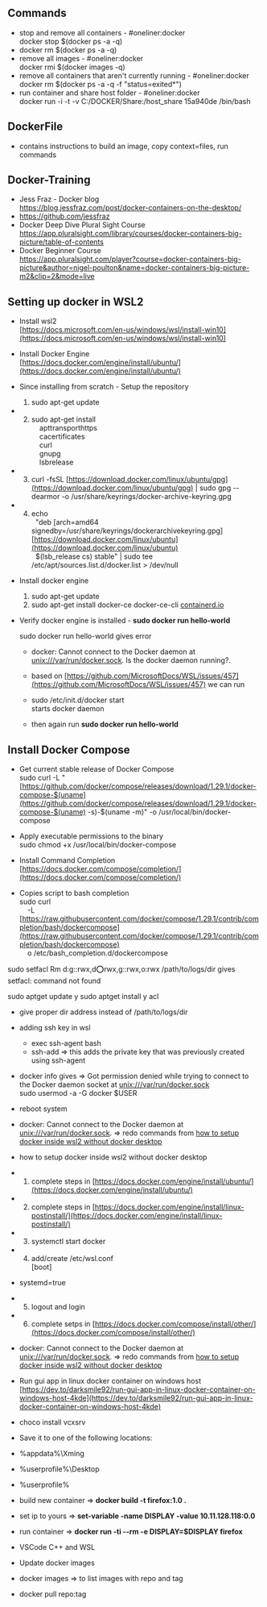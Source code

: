 ## Commands

- stop and remove all containers - #oneliner:docker  
    docker stop $(docker ps -a -q)
- docker rm $(docker ps -a -q)
- remove all images - #oneliner:docker  
    docker rmi $(docker images -q)
- remove all containers that aren't currently running - #oneliner:docker  
    docker rm $(docker ps -a -q -f "status=exited*")
- run container and share host folder - #oneliner:docker  
    docker run -i -t -v C:/DOCKER/Share:/host_share 15a940de /bin/bash

## DockerFile

- contains instructions to build an image, copy context=files, run commands

## Docker-Training

- Jess Fraz - Docker blog  
    https://blog.jessfraz.com/post/docker-containers-on-the-desktop/
- https://github.com/jessfraz
- Docker Deep Dive Plural Sight Course  
    https://app.pluralsight.com/library/courses/docker-containers-big-picture/table-of-contents
- Docker Beginner Course  
    https://app.pluralsight.com/player?course=docker-containers-big-picture&author=nigel-poulton&name=docker-containers-big-picture-m2&clip=2&mode=live

## Setting up docker in WSL2

- Install wsl2  
    [https://docs.microsoft.com/en-us/windows/wsl/install-win10](https://docs.microsoft.com/en-us/windows/wsl/install-win10)
- Install Docker Engine  
    [https://docs.docker.com/engine/install/ubuntu/](https://docs.docker.com/engine/install/ubuntu/)

- Since installing from scratch - Setup the repository  
    1. sudo apt-get update

- 2. sudo apt-get install \
     apttransporthttps \
     cacertificates \
     curl \
     gnupg \
     lsbrelease

- 3. curl -fsSL [https://download.docker.com/linux/ubuntu/gpg](https://download.docker.com/linux/ubuntu/gpg) | sudo gpg --dearmor -o /usr/share/keyrings/docker-archive-keyring.gpg

- 4. echo \
   "deb [arch=amd64 signedby=/usr/share/keyrings/dockerarchivekeyring.gpg] [https://download.docker.com/linux/ubuntu](https://download.docker.com/linux/ubuntu) \
   $(lsb_release cs) stable" | sudo tee /etc/apt/sources.list.d/docker.list > /dev/null

- Install docker engine  
    1. sudo apt-get update	
    2. sudo apt-get install docker-ce docker-ce-cli [containerd.io](http://containerd.io/)

- Verify docker engine is installed - **sudo docker run hello-world**

	sudo docker run hello-world gives error

	- docker: Cannot connect to the Docker daemon at [unix:///var/run/docker.sock](unix:///var/run/docker.sock). Is the docker daemon running?.
	- based on [https://github.com/MicrosoftDocs/WSL/issues/457](https://github.com/MicrosoftDocs/WSL/issues/457) we can run 
	
	- sudo /etc/init.d/docker start  
	    starts docker daemon
	- then again run **sudo docker run hello-world**
	
## Install Docker Compose

- Get current stable release of Docker Compose  
    sudo curl -L "[https://github.com/docker/compose/releases/download/1.29.1/docker-compose-$(uname](https://github.com/docker/compose/releases/download/1.29.1/docker-compose-$(uname) -s)-$(uname -m)" -o /usr/local/bin/docker-compose
- Apply executable permissions to the binary  
    sudo chmod +x /usr/local/bin/docker-compose
- Install Command Completion  
    [https://docs.docker.com/compose/completion/](https://docs.docker.com/compose/completion/)

- Copies script to bash completion  
    sudo curl \
     -L [https://raw.githubusercontent.com/docker/compose/1.29.1/contrib/completion/bash/dockercompose](https://raw.githubusercontent.com/docker/compose/1.29.1/contrib/completion/bash/dockercompose) \
     o /etc/bash_completion.d/dockercompose

 sudo setfacl Rm d:g::rwx,d:o:rwx,g::rwx,o:rwx /path/to/logs/dir gives setfacl: command not found

 sudo aptget update y
 sudo aptget install y acl
- give proper dir address instead of /path/to/logs/dir

- adding ssh key in wsl

	- exec ssh-agent bash
	- ssh-add => this adds the private key that was previously created using ssh-agent

- docker info gives => Got permission denied while trying to connect to the Docker daemon socket at [unix:///var/run/docker.sock](unix:///var/run/docker.sock)  
    sudo usermod -a -G docker $USER
- reboot system
- docker: Cannot connect to the Docker daemon at [unix:///var/run/docker.sock](unix:///var/run/docker.sock). => redo commands from [how to setup docker inside wsl2 without docker desktop](https://workflowy.com/#/dd524c74c3c9) 
- how to setup docker inside wsl2 without docker desktop

- 1. complete steps in [https://docs.docker.com/engine/install/ubuntu/](https://docs.docker.com/engine/install/ubuntu/)
- 2. complete steps in [https://docs.docker.com/engine/install/linux-postinstall/](https://docs.docker.com/engine/install/linux-postinstall/)
- 3. systemctl start docker
- 4. add/create /etc/wsl.conf  
    [boot]
- systemd=true
- 5. logout and login
- 6. complete setps in [https://docs.docker.com/compose/install/other/](https://docs.docker.com/compose/install/other/)

- docker: Cannot connect to the Docker daemon at [unix:///var/run/docker.sock](unix:///var/run/docker.sock). => redo commands from [how to setup docker inside wsl2 without docker desktop](https://workflowy.com/#/dd524c74c3c9) 

- Run gui app in linux docker container on windows host  
    [https://dev.to/darksmile92/run-gui-app-in-linux-docker-container-on-windows-host-4kde](https://dev.to/darksmile92/run-gui-app-in-linux-docker-container-on-windows-host-4kde)

- choco install vcxsrv

- Save it to one of the following locations:

- %appdata%\Xming
- %userprofile%\Desktop
- %userprofile%

- build new container => **docker build -t firefox:1.0 .**
- set ip to yours => **set-variable -name DISPLAY -value 10.11.128.118:0.0**
- run container => **docker run -ti --rm -e DISPLAY=$DISPLAY firefox**

- VSCode C++ and WSL
- Update docker images

- docker images => to list images with repo and tag
- docker pull repo:tag